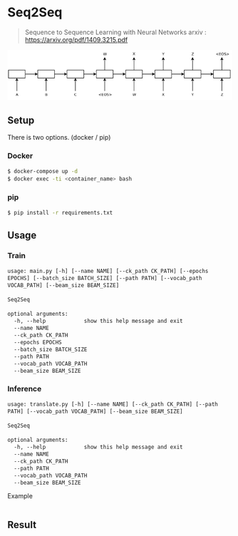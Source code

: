 # Seq2Seq

> Sequence to Sequence Learning with Neural Networks 
> arxiv : <https://arxiv.org/pdf/1409.3215.pdf>

![image](img/model.png)

## Setup
There is two options. (docker / pip)

### Docker
```bash
$ docker-compose up -d
$ docker exec -ti <container_name> bash
```
### pip
```bash
$ pip install -r requirements.txt
```

## Usage
### Train
```
usage: main.py [-h] [--name NAME] [--ck_path CK_PATH] [--epochs EPOCHS] [--batch_size BATCH_SIZE] [--path PATH] [--vocab_path VOCAB_PATH] [--beam_size BEAM_SIZE]

Seq2Seq

optional arguments:
  -h, --help            show this help message and exit
  --name NAME
  --ck_path CK_PATH
  --epochs EPOCHS
  --batch_size BATCH_SIZE
  --path PATH
  --vocab_path VOCAB_PATH
  --beam_size BEAM_SIZE
```
### Inference
```
usage: translate.py [-h] [--name NAME] [--ck_path CK_PATH] [--path PATH] [--vocab_path VOCAB_PATH] [--beam_size BEAM_SIZE]

Seq2Seq

optional arguments:
  -h, --help            show this help message and exit
  --name NAME
  --ck_path CK_PATH
  --path PATH
  --vocab_path VOCAB_PATH
  --beam_size BEAM_SIZE
```
Example
```json
```

## Result